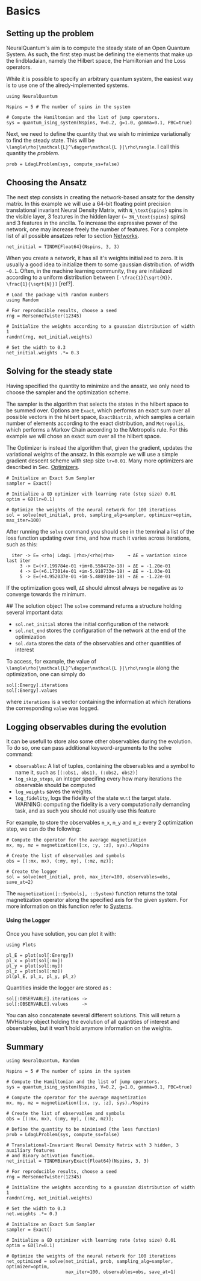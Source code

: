 # Basics

## Setting up the problem

NeuralQuantum's aim is to compute the steady state of an Open Quantum System. As
such, the first step must be defining the elements that make up the lindbladaian,
namely the Hilbert space, the Hamiltonian and the Loss operators.

While it is possible to specify an arbitrary quantum system, the easiest way is
to use one of the alredy-implemented systems. 

```
using NeuralQuantum

Nspins = 5 # The number of spins in the system

# Compute the Hamiltonian and the list of jump operators.
sys = quantum_ising_system(Nspins, V=0.2, g=1.0, gamma=0.1, PBC=true)
```

Next, we need to define the quantity that we wish to minimize variationally to
find the steady state. This will be ``\langle\rho|\mathcal{L}^\dagger\mathcal{L
}|\rho\rangle``.
I call this quantity the *problem*.
```
prob = LdagLProblem(sys, compute_ss=false)
```

## Choosing the Ansatz
The next step consists in creating the network-based ansatz for the density
matrix.
In this example we will use a 64-bit floating point precision translational
invariant Neural Density Matrix, with ``N_\text{spins}`` spins in the visible layer,
3 features in the hidden layer (~ ``3N_\text{spins}`` spins) and 3 features in the
ancilla.
To increase the expressive power of the network, one may increase freely the
number of features.
For a complete list of all possible ansatzes refer to section [Networks](@ref).

```
net_initial = TINDM{Float64}(Nspins, 3, 3)
```

When you create a network, it has all it's weights initialized to zero. It is
usually a good idea to initialize them to some gaussian distribution. of width
``~0.1``.
Often, in the machine learning community, they are initialized according
to a uniform distribution between ``[-\frac{1}{\sqrt{N}}, \frac{1}{\sqrt{N}}]`` [ref?].

```
# Load the package with random numbers
using Random

# For reproducible results, choose a seed
rng = MersenneTwister(12345)

# Initialize the weights according to a gaussian distribution of width 1
randn!(rng, net_initial.weights)

# Set the width to 0.3
net_initial.weights .*= 0.3
```


## Solving for the steady state
Having specified the quantity to minimize and the ansatz, we only need to choose
the sampler and the optimization scheme.

The sampler is the algorithm that selects the states in the hilbert space to be
summed over. Options are `Exact`, which performs an exact sum over all possible
vectors in the hilbert space, `ExactDistrib`, which samples a certain number of
elements according to the exact distribution, and `Metropolis`, which performs a
Markov Chain according to the Metropolis rule. For this example we will chose an
exact sum over all the hilbert space.

The Optimizer is instead the algorithm that, given the gradient, updates the
variational weights of the ansatz. In this example we will use a simple gradient
descent scheme with step size `lr=0.01`. Many more optimizers are described in
Sec. [Optimizers](@ref).

```
# Initialize an Exact Sum Sampler
sampler = Exact()

# Initialize a GD optimizer with learning rate (step size) 0.01
optim = GD(lr=0.1)

# Optimize the weights of the neural network for 100 iterations
sol = solve(net_initial, prob, sampling_alg=sampler, optimizer=optim, max_iter=100)
```

After running the `solve` command you should see in the temrinal a list of the loss function
updating over time, and how much it varies across iterations, such as this:
```
  iter -> E= <rho| LdagL |rho>/<rho|rho>     → ΔE = variation since last iter
     3 -> E=(+7.199784e-01 +im+8.558472e-18) → ΔE = -1.20e-01
     4 -> E=(+6.173014e-01 +im-5.918733e-18) → ΔE = -1.03e-01
     5 -> E=(+4.952037e-01 +im-5.480910e-18) → ΔE = -1.22e-01
```
If the optimization goes well, `ΔE` should almost always be negative as to converge
towards the minimum.

## The solution object
The `solve` command returns a structure holding several important data:
   - `sol.net_initial` stores the initial configuration of the network
   - `sol.net_end` stores the configuration of the network at the end of the optimization
   - `sol.data` stores the data of the observables and other quantities of interest

To access, for example, the value of ``\langle\rho|\mathcal{L}^\dagger\mathcal{L
}|\rho\rangle`` along the optimization, one can simply do
```
sol[:Energy].iterations
sol[:Energy].values
```
where `iterations` is a vector containing the information at which iterations
the corresponding `value` was logged.


## Logging observables during the evolution
It can be usefull to store also some other observables during the evolution. To
do so, one can pass additional keyword-arguments to the solve command:

   - `observables`: A list of tuples, containing the observables and a symbol to name it, such as
   `[(:obs1, obs1), (:obs2, obs2)]`
   - `log_skip_steps`, an integer specifing every how many iterations the observable should be computed
   - `log_weights` saves the weights.
   - `log_fidelity`, logs the fidelity of the state w.r.t the target state. WARNING:
   computing the fidelity is a very computationally demanding task, and as such you
   should not usually use this feature

For example, to store the observables ``m_x``, ``m_y`` and ``m_z``  every 2
optimization step, we can do the following:
```
# Compute the operator for the average magnetization
mx, my, mz = magnetization([:x, :y, :z], sys)./Nspins

# Create the list of observables and symbols
obs = [(:mx, mx), (:my, my), (:mz, mz)];

# Create the logger
sol = solve(net_initial, prob, max_iter=100, observables=obs, save_at=2)
```

The `magnetization([::Symbols], ::System)` function returns the total
magnetization operator along the specified axis for the given system. For more
information on this function refer to [Systems](@ref).

#### Using the Logger
Once you have solution, you can plot it with:
```
using Plots

pl_E = plot(sol[:Energy])
pl_x = plot(sol[:mx])
pl_y = plot(sol[:my])
pl_z = plot(sol[:mz])
pl(pl_E, pl_x, pl_y, pl_z)
```

Quantities inside the logger are stored as :
```
sol[:OBSERVABLE].iterations ->
sol[:OBSERVABLE].values     ->
```

You can also concatenate several different solutions. This will return a MVHistory
object holding the evolution of all quantities of interest and observables, but it
won't hold anymore information on the weights.

## Summary
```
using NeuralQuantum, Random

Nspins = 5 # The number of spins in the system

# Compute the Hamiltonian and the list of jump operators.
sys = quantum_ising_system(Nspins, V=0.2, g=1.0, gamma=0.1, PBC=true)

# Compute the operator for the average magnetization
mx, my, mz = magnetization([:x, :y, :z], sys)./Nspins

# Create the list of observables and symbols
obs = [(:mx, mx), (:my, my), (:mz, mz)];

# Define the quantity to be minimised (the loss function)
prob = LdagLProblem(sys, compute_ss=false)

# Translational-Invariant Neural Density Matrix with 3 hidden, 3 auxiliary features
# and Binary activation function.
net_initial = TINDMBinaryExact{Float64}(Nspins, 3, 3)

# For reproducible results, choose a seed
rng = MersenneTwister(12345)

# Initialize the weights according to a gaussian distribution of width 1
randn!(rng, net_initial.weights)

# Set the width to 0.3
net.weights .*= 0.3

# Initialize an Exact Sum Sampler
sampler = Exact()

# Initialize a GD optimizer with learning rate (step size) 0.01
optim = GD(lr=0.1)

# Optimize the weights of the neural network for 100 iterations
net_optimized = solve(net_initial, prob, sampling_alg=sampler, optimizer=optim,
                      max_iter=100, observables=obs, save_at=1)
```
